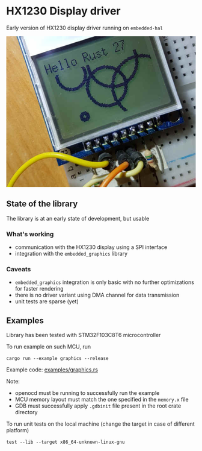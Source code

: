 # HX1230 Display driver

Early version of HX1230 display driver running on `embedded-hal`

[![HX1320 display module](doc/display.jpg?raw=true)](examples/graphics.rs)

## State of the library

The library is at an early state of development, but usable

### What's working

 - communication with the HX1230 display using a SPI interface
 - integration with the `embedded_graphics` library

### Caveats

 - `embedded_graphics` integration is only basic with no further optimizations for faster rendering
 - there is no driver variant using DMA channel for data transmission
 - unit tests are sparse (yet)

## Examples

Library has been tested with STM32F103C8T6 microcontroller

To run example on such MCU, run

```
cargo run --example graphics --release
```

Example code: [examples/graphics.rs](examples/graphics.rs)

Note:
 - openocd must be running to successfully run the example
 - MCU memory layout must match the one specified in the `memory.x` file
 - GDB must successfully apply `.gdbinit` file present in the root crate directory

To run unit tests on the local machine (change the target in case of different platform)

```
test --lib --target x86_64-unknown-linux-gnu
```
